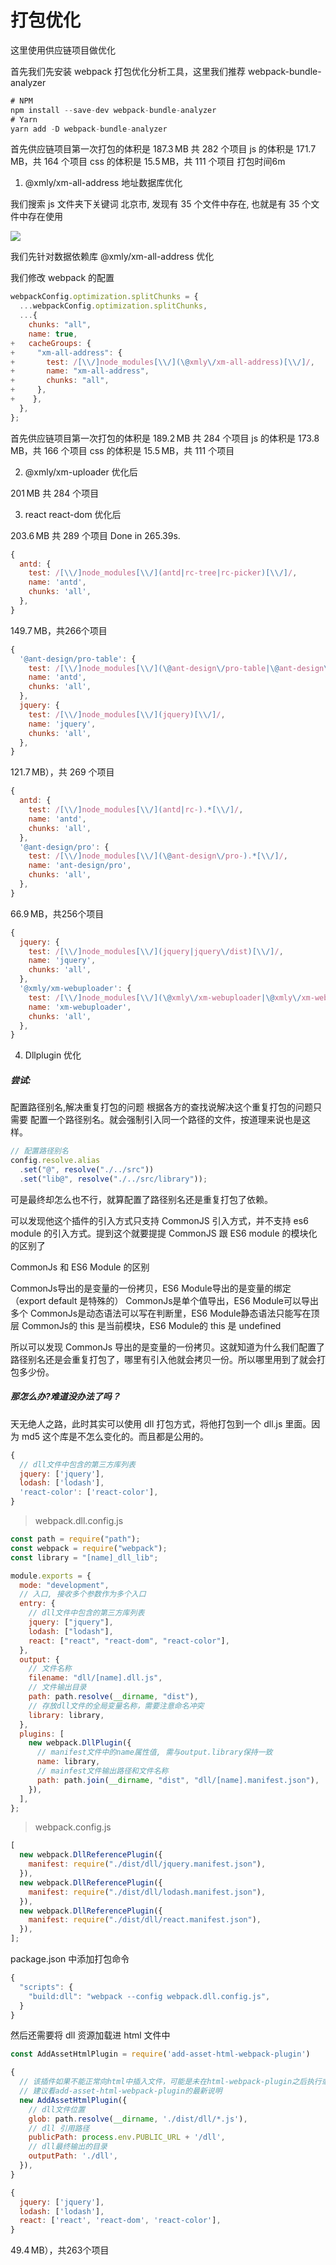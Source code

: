 # 打包优化

这里使用供应链项目做优化

首先我们先安装 webpack 打包优化分析工具，这里我们推荐 webpack-bundle-analyzer

```ts
# NPM
npm install --save-dev webpack-bundle-analyzer
# Yarn
yarn add -D webpack-bundle-analyzer
```

<card-primary>
 <div>首先供应链项目第一次打包的体积是 187.3 MB 共 282 个项目
  js 的体积是 171.7 MB，共 164 个项目
  css 的体积是 15.5 MB，共 111 个项目
  打包时间6m</div>
</card-primary>

1.  @xmly/xm-all-address 地址数据库优化

我们搜索 js 文件夹下关键词 北京市, 发现有 35 个文件中存在, 也就是有 35 个文件中存在使用

![](@public/webpack/address-data.png)

我们先针对数据依赖库 @xmly/xm-all-address 优化

我们修改 webpack 的配置

```js
webpackConfig.optimization.splitChunks = {
  ...webpackConfig.optimization.splitChunks,
  ...{
    chunks: "all",
    name: true,
+   cacheGroups: {
+     "xm-all-address": {
+       test: /[\\/]node_modules[\\/](\@xmly\/xm-all-address)[\\/]/,
+       name: "xm-all-address",
+       chunks: "all",
+     },
+    },
  },
};
```

<card-primary>
<div>首先供应链项目第一次打包的体积是 189.2 MB 共 284 个项目
js 的体积是 173.8 MB，共 166 个项目
css 的体积是 15.5 MB，共 111 个项目</div>
</card-primary>

2. @xmly/xm-uploader 优化后

<card-primary>
<div>201 MB 共 284 个项目</div>
</card-primary>

3. react react-dom 优化后

<card-primary>
<div>203.6 MB 共 289 个项目
Done in 265.39s.</div>
</card-primary>

```js
{
  antd: {
    test: /[\\/]node_modules[\\/](antd|rc-tree|rc-picker)[\\/]/,
    name: 'antd',
    chunks: 'all',
  },
}
```

<card-primary>
<div>149.7 MB，共266个项目</div>
</card-primary>

```js
{
  '@ant-design/pro-table': {
    test: /[\\/]node_modules[\\/](\@ant-design\/pro-table|\@ant-design\/pro-field)[\\/]/,
    name: 'antd',
    chunks: 'all',
  },
  jquery: {
    test: /[\\/]node_modules[\\/](jquery)[\\/]/,
    name: 'jquery',
    chunks: 'all',
  },
}
```

<card-primary>
<div>121.7 MB），共 269 个项目</div>
</card-primary>

```js
{
  antd: {
    test: /[\\/]node_modules[\\/](antd|rc-).*[\\/]/,
    name: 'antd',
    chunks: 'all',
  },
  '@ant-design/pro': {
    test: /[\\/]node_modules[\\/](\@ant-design\/pro-).*[\\/]/,
    name: 'ant-design/pro',
    chunks: 'all',
  },
}
```

<card-primary>
<div>66.9 MB，共256个项目</div>
</card-primary>

```js
{
  jquery: {
    test: /[\\/]node_modules[\\/](jquery|jquery\/dist)[\\/]/,
    name: 'jquery',
    chunks: 'all',
  },
  '@xmly/xm-webuploader': {
    test: /[\\/]node_modules[\\/](\@xmly\/xm-webuploader|\@xmly\/xm-webuploader\/dist)[\\/]/,
    name: 'xm-webuploader',
    chunks: 'all',
  },
}
```

4. Dllplugin 优化

##### 尝试:

配置路径别名,解决重复打包的问题
根据各方的查找说解决这个重复打包的问题只需要 配置一个路径别名。就会强制引入同一个路径的文件，按道理来说也是这样。

```js
// 配置路径别名
config.resolve.alias
  .set("@", resolve("./../src"))
  .set("lib@", resolve("./../src/library"));
```

可是最终却怎么也不行，就算配置了路径别名还是重复打包了依赖。

可以发现他这个插件的引入方式只支持 CommonJS 引入方式，并不支持 es6 module 的引入方式。提到这个就要提提 CommonJS 跟 ES6 module 的模块化的区别了

CommonJs 和 ES6 Module 的区别

<card-primary type="warning">
<div>
  CommonJs导出的是变量的一份拷贝，ES6 Module导出的是变量的绑定（export default 是特殊的）
  CommonJs是单个值导出，ES6 Module可以导出多个
  CommonJs是动态语法可以写在判断里，ES6 Module静态语法只能写在顶层
  CommonJs的 this 是当前模块，ES6 Module的 this 是 undefined
</div>
</card-primary>

所以可以发现 CommonJs 导出的是变量的一份拷贝。这就知道为什么我们配置了路径别名还是会重复打包了，哪里有引入他就会拷贝一份。所以哪里用到了就会打包多少份。

##### 那怎么办?难道没办法了吗？

天无绝人之路，此时其实可以使用 dll 打包方式，将他打包到一个 dll.js 里面。因为 md5 这个库是不怎么变化的。而且都是公用的。

```js
{
  // dll文件中包含的第三方库列表
  jquery: ['jquery'],
  lodash: ['lodash'],
  'react-color': ['react-color'],
}
```

> webpack.dll.config.js

```js
const path = require("path");
const webpack = require("webpack");
const library = "[name]_dll_lib";

module.exports = {
  mode: "development",
  // 入口, 接收多个参数作为多个入口
  entry: {
    // dll文件中包含的第三方库列表
    jquery: ["jquery"],
    lodash: ["lodash"],
    react: ["react", "react-dom", "react-color"],
  },
  output: {
    // 文件名称
    filename: "dll/[name].dll.js",
    // 文件输出目录
    path: path.resolve(__dirname, "dist"),
    // 存放dll文件的全局变量名称，需要注意命名冲突
    library: library,
  },
  plugins: [
    new webpack.DllPlugin({
      // manifest文件中的name属性值, 需与output.library保持一致
      name: library,
      // mainfest文件输出路径和文件名称
      path: path.join(__dirname, "dist", "dll/[name].manifest.json"),
    }),
  ],
};
```

> webpack.config.js

```js
[
  new webpack.DllReferencePlugin({
    manifest: require("./dist/dll/jquery.manifest.json"),
  }),
  new webpack.DllReferencePlugin({
    manifest: require("./dist/dll/lodash.manifest.json"),
  }),
  new webpack.DllReferencePlugin({
    manifest: require("./dist/dll/react.manifest.json"),
  }),
];
```

package.json 中添加打包命令

```js
{
  "scripts": {
    "build:dll": "webpack --config webpack.dll.config.js",
  }
}
```

然后还需要将 dll 资源加载进 html 文件中

```js
const AddAssetHtmlPlugin = require('add-asset-html-webpack-plugin')

{
  // 该插件如果不能正常向html中插入文件，可能是未在html-webpack-plugin之后执行或者版本兼容问题
  // 建议看add-asset-html-webpack-plugin的最新说明
  new AddAssetHtmlPlugin({
    // dll文件位置
    glob: path.resolve(__dirname, './dist/dll/*.js'),
    // dll 引用路径
    publicPath: process.env.PUBLIC_URL + '/dll',
    // dll最终输出的目录
    outputPath: './dll',
  }),
}
```

```js
{
  jquery: ['jquery'],
  lodash: ['lodash'],
  react: ['react', 'react-dom', 'react-color'],
}
```

<card-primary>
<div>49.4 MB），共263个项目</div>
</card-primary>
